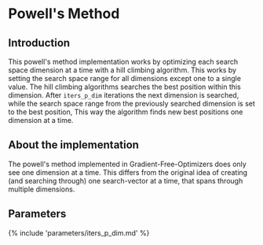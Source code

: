 # Powell's Method


## Introduction

This powell's method implementation works by optimizing each search space dimension at a 
time with a hill climbing algorithm. This works by setting the 
search space range for all dimensions except one to a single value. The hill climbing
algorithms searches the best position within this dimension. 
After `iters_p_dim` iterations the next dimension is searched, while the 
search space range from the previously searched dimension is set to the best position,
This way the algorithm finds new best positions one dimension at a time.



## About the implementation

The powell's method implemented in Gradient-Free-Optimizers does only see one dimension at a time.
This differs from the original idea of creating (and searching through) 
one search-vector at a time, that spans through multiple dimensions.



## Parameters

{% include 'parameters/iters_p_dim.md' %}


